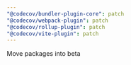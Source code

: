 ```yaml
---
"@codecov/bundler-plugin-core": patch
"@codecov/webpack-plugin": patch
"@codecov/rollup-plugin": patch
"@codecov/vite-plugin": patch
---
```


Move packages into beta
